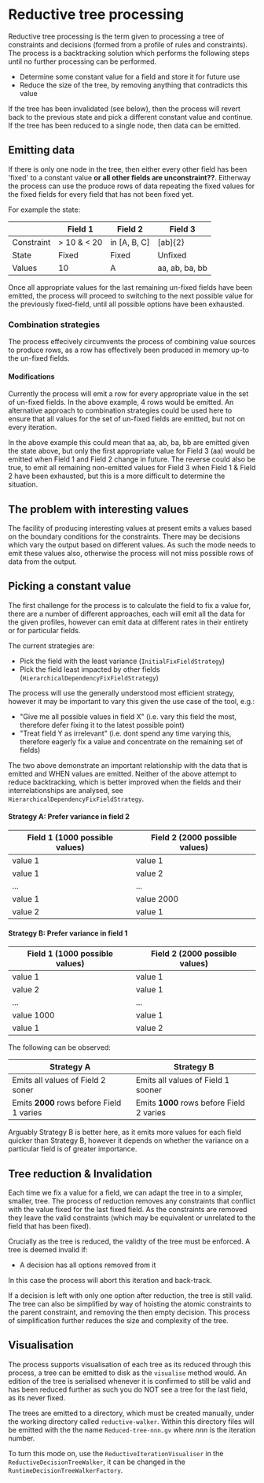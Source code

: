 # Reductive tree processing

Reductive tree processing is the term given to processing a tree of constraints and decisions (formed from a profile of rules and constraints). The process is a backtracking solution which performs the following steps until no further processing can be performed.

* Determine some constant value for a field and store it for future use
* Reduce the size of the tree, by removing anything that contradicts this value

If the tree has been invalidated (see below), then the process will revert back to the previous state and pick a different constant value and continue. If the tree has been reduced to a single node, then data can be emitted.

## Emitting data
If there is only one node in the tree, then either every other field has been 'fixed' to a constant value **or all other fields are unconstraint??**. Eitherway the process can use the produce rows of data repeating the fixed values for the fixed fields for every field that has not been fixed yet.

For example the state:

| | Field 1 | Field 2 | Field 3 |
| ---- | ---- | ---- | ---- |
| Constraint | > 10 & < 20 | in [A, B, C] | [ab]{2} |
| State | Fixed | Fixed | Unfixed |
| Values | 10 | A | aa, ab, ba, bb |

Once all appropriate values for the last remaining un-fixed fields have been emitted, the process will proceed to switching to the next possible value for the previously fixed-field, until all possible options have been exhausted.

### Combination strategies
The process effecively circumvents the process of combining value sources to produce rows, as a row has effectively been produced in memory up-to the un-fixed fields.

#### Modifications
Currently the process will emit a row for every appropriate value in the set of un-fixed fields. In the above example, 4 rows would be emitted. An alternative approach to combination strategies could be used here to ensure that all values for the set of un-fixed fields are emitted, but not on every iteration. 

In the above example this could mean that aa, ab, ba, bb are emitted given the state above, but only the first appropriate value for Field 3 (aa) would be emitted when Field 1 and Field 2 change in future. The reverse could also be true, to emit all remaining non-emitted values for Field 3 when Field 1 & Field 2 have been exhausted, but this is a more difficult to determine the situation.

## The problem with interesting values
The facility of producing interesting values at present emits a values based on the boundary conditions for the constraints. There may be decisions which vary the output based on different values. As such the mode needs to emit these values also, otherwise the process will not miss possible rows of data from the output.

## Picking a constant value
The first challenge for the process is to calculate the field to fix a value for, there are a number of different approaches, each will emit all the data for the given profiles, however can emit data at different rates in their entirety or for particular fields.

The current strategies are:
* Pick the field with the least variance (`InitialFixFieldStrategy`)
* Pick the field least impacted by other fields (`HierarchicalDependencyFixFieldStrategy`)

The process will use the generally understood most efficient strategy, however it may be important to vary this given the use case of the tool, e.g.:
* "Give me all possible values in field X" (i.e. vary this field the most, therefore defer fixing it to the latest possible point)
* "Treat field Y as irrelevant" (i.e. dont spend any time varying this, therefore eagerly fix a value and concentrate on the remaining set of fields)

The two above demonstrate an important relationship with the data that is emitted and WHEN values are emitted. Neither of the above attempt to reduce backtracking, which is better improved when the fields and their interrelationships are analysed, see `HierarchicalDependencyFixFieldStrategy`.

#### Strategy A: Prefer variance in field 2
| Field 1 (1000 possible values) | Field 2 (2000 possible values) |
| ---- | ---- |
| value 1 | value 1 |
| value 1 | value 2 |
| ... | ... |
| value 1 | value 2000 |
| value 2 | value 1 |

#### Strategy B: Prefer variance in field 1
| Field 1 (1000 possible values) | Field 2 (2000 possible values) |
| ---- | ---- |
| value 1 | value 1 |
| value 2 | value 1 |
| ... | ... |
| value 1000 | value 1 |
| value 1 | value 2 |

The following can be observed:

| Strategy A | Strategy B |
| ---- | ---- |
| Emits all values of Field 2 soner | Emits all values of Field 1 sooner |
| Emits **2000** rows before Field 1 varies | Emits **1000** rows before Field 2 varies |

Arguably Strategy B is better here, as it emits more values for each field quicker than Strategy B, however it depends on whether the variance on a particular field is of greater importance.

## Tree reduction & Invalidation
Each time we fix a value for a field, we can adapt the tree in to a simpler, smaller, tree. The process of reduction removes any constraints that conflict with the value fixed for the last fixed field. As the constraints are removed they leave the valid constraints (which may be equivalent or unrelated to the field that has been fixed).

Crucially as the tree is reduced, the validty of the tree must be enforced. A tree is deemed invalid if:
* A decision has all options removed from it

In this case the process will abort this iteration and back-track.

If a decision is left with only one option after reduction, the tree is still valid. The tree can also be simplified by way of hoisting the atomic constraints to the parent constraint, and removing the then empty decision. This process of simplification further reduces the size and complexity of the tree.

## Visualisation
The process supports visualisation of each tree as its reduced through this process, a tree can be emitted to disk as the `visualise` method would. An edition of the tree is serialised whenever it is confirmed to still be valid and has been reduced further as such you do NOT see a tree for the last field, as its never fixed.

The trees are emitted to a directory, which must be created manually, under the working directory called `reductive-walker`. Within this directory files will be emitted with the the name `Reduced-tree-nnn.gv` where _nnn_ is the iteration number.

To turn this mode on, use the `ReductiveIterationVisualiser` in the `ReductiveDecisionTreeWalker`, it can be changed in the `RuntimeDecisionTreeWalkerFactory`.